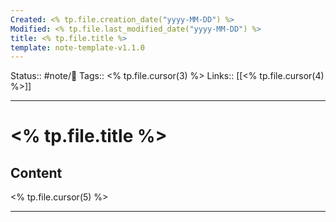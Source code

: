 ```yaml
---
Created: <% tp.file.creation_date("yyyy-MM-DD") %>
Modified: <% tp.file.last_modified_date("yyyy-MM-DD") %>
title: <% tp.file.title %>
template: note-template-v1.1.0
---
```


Status:: #note/🌱 
Tags:: <% tp.file.cursor(3) %>
Links:: [[<% tp.file.cursor(4) %>]]
___

# <% tp.file.title %>

## Content

<% tp.file.cursor(5) %>

___

